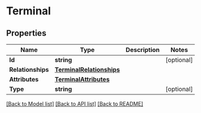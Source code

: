 # Terminal

## Properties

Name | Type | Description | Notes
------------ | ------------- | ------------- | -------------
**Id** | **string** |  | [optional] 
**Relationships** | [**TerminalRelationships**](terminal_relationships.md) |  | 
**Attributes** | [**TerminalAttributes**](terminal_attributes.md) |  | 
**Type** | **string** |  | [optional] 

[[Back to Model list]](../README.md#documentation-for-models) [[Back to API list]](../README.md#documentation-for-api-endpoints) [[Back to README]](../README.md)


